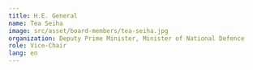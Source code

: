 ```yaml
---
title: H.E. General
name: Tea Seiha
image: src/asset/board-members/tea-seiha.jpg
organization: Deputy Prime Minister, Minister of National Defence
role: Vice-Chair
lang: en
---
```

